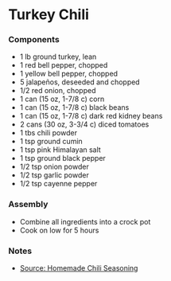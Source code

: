 # Turkey Chili

### Components

* 1 lb ground turkey, lean
* 1 red bell pepper, chopped
* 1 yellow bell pepper, chopped
* 5 jalapeños, deseeded and chopped
* 1/2 red onion, chopped
* 1 can (15 oz, 1-7/8 c) corn
* 1 can (15 oz, 1-7/8 c) black beans
* 1 can (15 oz, 1-7/8 c) dark red kidney beans
* 2 cans (30 oz, 3-3/4 c) diced tomatoes
* 1 tbs chili powder
* 1 tsp ground cumin
* 1 tsp pink Himalayan salt
* 1 tsp ground black pepper
* 1/2 tsp onion powder
* 1/2 tsp garlic powder
* 1/2 tsp cayenne pepper

### Assembly
* Combine all ingredients into a crock pot
* Cook on low for 5 hours

### Notes
* [Source: Homemade Chili Seasoning]

[Source: Homemade Chili Seasoning]: https://www.budgetbytes.com/2014/01/homemade-chili-seasoning/
